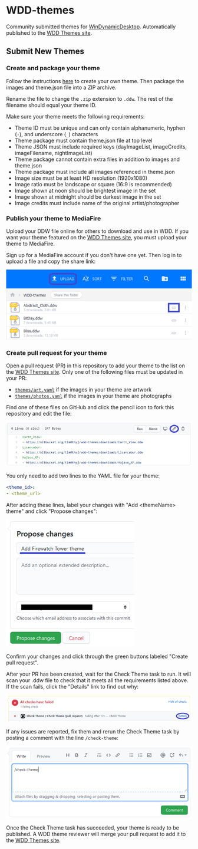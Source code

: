 # WDD-themes

Community submitted themes for [WinDynamicDesktop](https://github.com/t1m0thyj/WinDynamicDesktop). Automatically published to the [WDD Themes site](https://windd.info/themes/).

## Submit New Themes

### Create and package your theme

Follow the instructions [here](https://github.com/t1m0thyj/WinDynamicDesktop/wiki/Creating-custom-themes) to create your own theme. Then package the images and theme.json file into a ZIP archive.

Rename the file to change the `.zip` extension to `.ddw`. The rest of the filename should equal your theme ID.

Make sure your theme meets the following requirements:

- Theme ID must be unique and can only contain alphanumeric, hyphen (`-`), and underscore (`_`) characters
- Theme package must contain theme.json file at top level
- Theme JSON must include required keys (dayImageList, imageCredits, imageFilename, nightImageList)
- Theme package cannot contain extra files in addition to images and theme.json
- Theme package must include all images referenced in theme.json
- Image size must be at least HD resolution (1920x1080)
- Image ratio must be landscape or square (16:9 is recommended)
- Image shown at noon should be brightest image in the set
- Image shown at midnight should be darkest image in the set
- Image credits must include name of the original artist/photographer

### Publish your theme to MediaFire

Upload your DDW file online for others to download and use in WDD. If you want your theme featured on the [WDD Themes site](https://windd.info/themes/), you must upload your theme to MediaFire.

Sign up for a MediaFire account if you don't have one yet. Then log in to upload a file and copy the share link:

![Upload and copy share link](images/mediafire_upload.png)

### Create pull request for your theme

Open a pull request (PR) in this repository to add your theme to the list on the [WDD Themes site](https://windd.info/themes/). Only one of the following files must be updated in your PR:

- [`themes/art.yaml`](themes/art.yaml) if the images in your theme are artwork
- [`themes/photos.yaml`](themes/photos.yaml) if the images in your theme are photographs

Find one of these files on GitHub and click the pencil icon to fork this repository and edit the file:

![Edit the file in your fork of this project](images/github_edit_file.png)

You only need to add two lines to the YAML file for your theme:
```yaml
<theme_id>:
- <theme_url>
```

After adding these lines, label your changes with "Add &lt;themeName&gt; theme" and click "Propose changes":

![Propose changes](images/github_propose_changes.png)

Confirm your changes and click through the green buttons labeled "Create pull request".

After your PR has been created, wait for the Check Theme task to run. It will scan your .ddw file to check that it meets all the requirements listed above. If the scan fails, click the "Details" link to find out why:

![All checks have failed](images/github_fail_details.png)

If any issues are reported, fix them and rerun the Check Theme task by posting a comment with the line `/check-theme`:

![Check Theme comment](images/github_check_theme.png)

Once the Check Theme task has succeeded, your theme is ready to be published. A WDD theme reviewer will merge your pull request to add it to the [WDD Themes site](https://windd.info/themes/).
